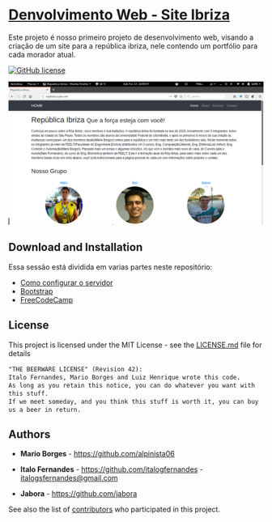 # [Denvolvimento Web - Site Ibriza](http://191.54.146.135/)

Este projeto é nosso primeiro projeto de desenvolvimento web, visando a criação de um site para a república ibriza, nele contendo um portfólio para cada morador atual.

[![GitHub license](https://img.shields.io/badge/license-MIT-blue.svg)](https://github.com/alpinista06/Site_Ibriza/blob/master/LICENSE)

[![Preview](docs/preview.png)](http://repibriza.sytes.net/)

## Download and Installation

Essa sessão está dividida em varias partes neste repositório:
* [Como configurar o servidor](docs/wiki/how_to_setup_server.md)
* [Bootstrap](https://startbootstrap.com/template-categories/all/)
* [FreeCodeCamp](https://www.freecodecamp.org/)

## License

This project is licensed under the MIT License - see the [LICENSE.md](LICENSE.md) file for details

```
"THE BEERWARE LICENSE" (Revision 42):
Italo Fernandes, Mario Borges and Luiz Henrique wrote this code.
As long as you retain this notice, you can do whatever you want with this stuff.
If we meet someday, and you think this stuff is worth it, you can buy us a beer in return.
```
## Authors

* **Mario Borges** - https://github.com/alpinista06

* **Italo Fernandes** - https://github.com/italogfernandes - italogsfernandes@gmail.com

* **Jabora** - https://github.com/jabora

See also the list of [contributors](https://github.com/alpinista06/Site_Ibriza/contributors) who participated in this project.

